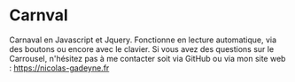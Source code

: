 # Carnval
Carnaval en Javascript et Jquery. Fonctionne en lecture automatique, via des boutons ou encore avec le clavier.
Si vous avez des questions sur le Carrousel, n'hésitez pas à me contacter soit via GitHub ou via mon site web : https://nicolas-gadeyne.fr
